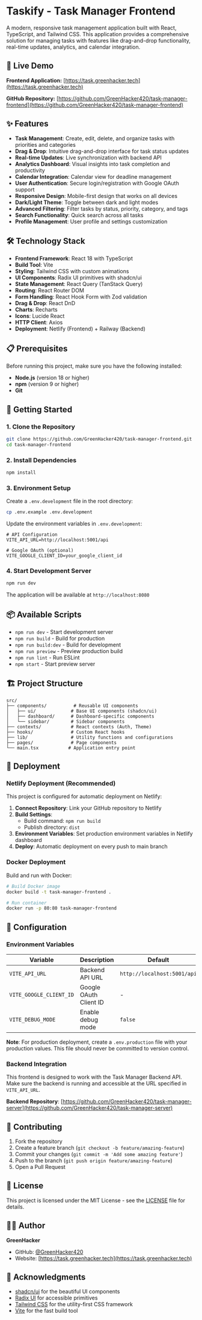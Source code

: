 # Taskify - Task Manager Frontend

A modern, responsive task management application built with React, TypeScript, and Tailwind CSS. This application provides a comprehensive solution for managing tasks with features like drag-and-drop functionality, real-time updates, analytics, and calendar integration.

## 🚀 Live Demo

**Frontend Application:** [https://task.greenhacker.tech](https://task.greenhacker.tech)

**GitHub Repository:** [https://github.com/GreenHacker420/task-manager-frontend](https://github.com/GreenHacker420/task-manager-frontend)

## ✨ Features

- **Task Management**: Create, edit, delete, and organize tasks with priorities and categories
- **Drag & Drop**: Intuitive drag-and-drop interface for task status updates
- **Real-time Updates**: Live synchronization with backend API
- **Analytics Dashboard**: Visual insights into task completion and productivity
- **Calendar Integration**: Calendar view for deadline management
- **User Authentication**: Secure login/registration with Google OAuth support
- **Responsive Design**: Mobile-first design that works on all devices
- **Dark/Light Theme**: Toggle between dark and light modes
- **Advanced Filtering**: Filter tasks by status, priority, category, and tags
- **Search Functionality**: Quick search across all tasks
- **Profile Management**: User profile and settings customization

## 🛠️ Technology Stack

- **Frontend Framework**: React 18 with TypeScript
- **Build Tool**: Vite
- **Styling**: Tailwind CSS with custom animations
- **UI Components**: Radix UI primitives with shadcn/ui
- **State Management**: React Query (TanStack Query)
- **Routing**: React Router DOM
- **Form Handling**: React Hook Form with Zod validation
- **Drag & Drop**: React DnD
- **Charts**: Recharts
- **Icons**: Lucide React
- **HTTP Client**: Axios
- **Deployment**: Netlify (Frontend) + Railway (Backend)

## 📋 Prerequisites

Before running this project, make sure you have the following installed:

- **Node.js** (version 18 or higher)
- **npm** (version 9 or higher)
- **Git**

## 🚀 Getting Started

### 1. Clone the Repository

```bash
git clone https://github.com/GreenHacker420/task-manager-frontend.git
cd task-manager-frontend
```

### 2. Install Dependencies

```bash
npm install
```

### 3. Environment Setup

Create a `.env.development` file in the root directory:

```bash
cp .env.example .env.development
```

Update the environment variables in `.env.development`:

```env
# API Configuration
VITE_API_URL=http://localhost:5001/api

# Google OAuth (optional)
VITE_GOOGLE_CLIENT_ID=your_google_client_id
```

### 4. Start Development Server

```bash
npm run dev
```

The application will be available at `http://localhost:8080`

## 📦 Available Scripts

- `npm run dev` - Start development server
- `npm run build` - Build for production
- `npm run build:dev` - Build for development
- `npm run preview` - Preview production build
- `npm run lint` - Run ESLint
- `npm start` - Start preview server

## 🏗️ Project Structure

```
src/
├── components/          # Reusable UI components
│   ├── ui/             # Base UI components (shadcn/ui)
│   ├── dashboard/      # Dashboard-specific components
│   └── sidebar/        # Sidebar components
├── contexts/           # React contexts (Auth, Theme)
├── hooks/              # Custom React hooks
├── lib/                # Utility functions and configurations
├── pages/              # Page components
└── main.tsx           # Application entry point
```

## 🚀 Deployment

### Netlify Deployment (Recommended)

This project is configured for automatic deployment on Netlify:

1. **Connect Repository**: Link your GitHub repository to Netlify
2. **Build Settings**:
   - Build command: `npm run build`
   - Publish directory: `dist`
3. **Environment Variables**: Set production environment variables in Netlify dashboard
4. **Deploy**: Automatic deployment on every push to main branch

### Docker Deployment

Build and run with Docker:

```bash
# Build Docker image
docker build -t task-manager-frontend .

# Run container
docker run -p 80:80 task-manager-frontend
```

## 🔧 Configuration

### Environment Variables

| Variable | Description | Default |
|----------|-------------|---------|
| `VITE_API_URL` | Backend API URL | `http://localhost:5001/api` |
| `VITE_GOOGLE_CLIENT_ID` | Google OAuth Client ID | - |
| `VITE_DEBUG_MODE` | Enable debug mode | `false` |

**Note**: For production deployment, create a `.env.production` file with your production values. This file should never be committed to version control.

### Backend Integration

This frontend is designed to work with the Task Manager Backend API. Make sure the backend is running and accessible at the URL specified in `VITE_API_URL`.

**Backend Repository**: [https://github.com/GreenHacker420/task-manager-server](https://github.com/GreenHacker420/task-manager-server)

## 🤝 Contributing

1. Fork the repository
2. Create a feature branch (`git checkout -b feature/amazing-feature`)
3. Commit your changes (`git commit -m 'Add some amazing feature'`)
4. Push to the branch (`git push origin feature/amazing-feature`)
5. Open a Pull Request

## 📝 License

This project is licensed under the MIT License - see the [LICENSE](LICENSE) file for details.

## 👨‍💻 Author

**GreenHacker**
- GitHub: [@GreenHacker420](https://github.com/GreenHacker420)
- Website: [https://task.greenhacker.tech](https://task.greenhacker.tech)

## 🙏 Acknowledgments

- [shadcn/ui](https://ui.shadcn.com/) for the beautiful UI components
- [Radix UI](https://www.radix-ui.com/) for accessible primitives
- [Tailwind CSS](https://tailwindcss.com/) for the utility-first CSS framework
- [Vite](https://vitejs.dev/) for the fast build tool
